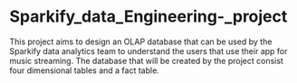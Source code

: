 # Sparkify_data_Engineering-_project
This project aims to design an OLAP database that can be used by the Sparkify data analytics team to understand the users that use their app for music streaming. The database that will be created by the project consist four dimensional tables and a fact table.
